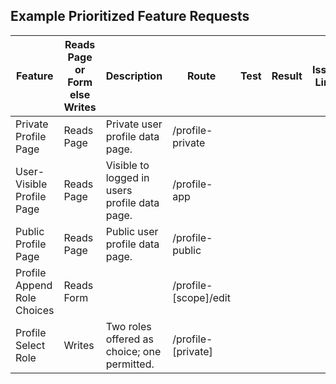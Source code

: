 ## Example Prioritized Feature Requests

| Feature | Reads Page or Form else Writes | Description | Route | Test | Result | Issue Link |
|---|---|---|---|---|---|---|
| Private Profile Page | Reads Page | Private user profile data page. | /profile-private | | | |
| User-Visible Profile Page | Reads Page | Visible to logged in users profile data page. | /profile-app |  | | |
| Public Profile Page | Reads Page | Public user profile data page. | /profile-public |  | | |
| Profile Append Role Choices | Reads Form |  | /profile-[scope]/edit |  | | |
| Profile Select Role | Writes | Two roles offered as choice; one permitted. | /profile-[private] |  | | |
